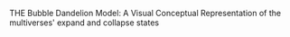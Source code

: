THE Bubble Dandelion Model: A Visual Conceptual Representation of the multiverses' expand and collapse states
